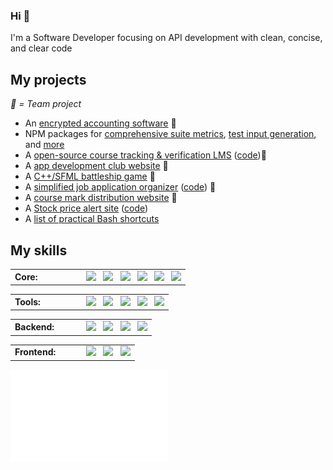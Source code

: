 ### Hi 👋

I'm a Software Developer focusing on API development with clean, concise, and clear code

## My projects
*🤝 = Team project*

<div>
    <ul>
        <li>An <a href="https://zerocrat.com/">encrypted accounting software</a> 🤝</li>
        <li>NPM packages for <a href="https://www.npmjs.com/package/suite-metrics">comprehensive suite metrics</a>, <a href="https://www.npmjs.com/package/test-inputs">test input generation</a>, and <a href="https://www.npmjs.com/~reidmoffat">more</a>
        <li>A <a href="https://www.open-lms.ca/">open-source course tracking & verification LMS</a> (<a href="https://github.com/oompas/open-lms">code</a>)🤝</li>
        <li>A <a href="https://www.qtma.ca/">app development club website</a> 🤝</li>
        <li>A <a href="https://github.com/reid-moffat/battleship">C++/SFML battleship game</a> 🤝</li>
        <li>A <a href="https://venatoapp.ca/">simplified job application organizer</a> (<a href="https://github.com/Olivia-Chen-Xu/Venato">code</a>) 🤝</li>
        <li>A <a href="https://qubirdhunter.com/">course mark distribution website</a> 🤝</li>
        <li>A <a href="https://reid-moffat.github.io/stock-alert/">Stock price alert site</a> (<a href="https://github.com/reid-moffat/stock-alert">code</a>)</li>
        <li>A <a href="https://github.com/reid-moffat/bash-shortcuts">list of practical Bash shortcuts</a></li>
    </ul>
</div>

## My skills

<table>
  <tr>
    <td width="100" valign="middle"><b>Core:</b></td>
    <td valign="middle">
      <img src="https://img.shields.io/badge/c%23-%23239120.svg?style=for-the-badge&logo=c-sharp&logoColor=white"/>
      &nbsp;
      <img src="https://img.shields.io/badge/java-%23ED8B00.svg?style=for-the-badge&logo=java&logoColor=white"/>
      &nbsp;
      <img src="https://img.shields.io/badge/typescript-%23007ACC.svg?style=for-the-badge&logo=typescript&logoColor=white"/>
      &nbsp;
      <img src="https://img.shields.io/badge/javascript-%23323330.svg?style=for-the-badge&logo=javascript&logoColor=%23F7DF1E"/>
      &nbsp;
      <img src="https://img.shields.io/badge/python-3670A0?style=for-the-badge&logo=python&logoColor=ffdd54"/>
      &nbsp;
      <img src="https://img.shields.io/badge/c++-%2300599C.svg?style=for-the-badge&logo=c%2B%2B&logoColor=white"/>
    </td>
  </tr>
</table>

<table>
  <tr>
    <td width="100" valign="middle"><b>Tools:</b></td>
    <td valign="middle">
      <img src="https://img.shields.io/badge/git-%23F05033.svg?style=for-the-badge&logo=git&logoColor=white"/>
      &nbsp;
      <img src="https://img.shields.io/badge/Claude-D97757?style=for-the-badge&logo=claude&logoColor=white"/>
      &nbsp;
      <img src="https://img.shields.io/badge/shell_script-%23121011.svg?style=for-the-badge&logo=gnu-bash&logoColor=white"/>
      &nbsp;
      <img src="https://img.shields.io/badge/github%20actions-%232671E5.svg?style=for-the-badge&logo=githubactions&logoColor=white"/>
      &nbsp;
      <img src="https://img.shields.io/badge/jira-%230A0FFF.svg?style=for-the-badge&logo=jira&logoColor=white"/>
    </td>
  </tr>
</table>

<table>
  <tr>
    <td width="100" valign="middle"><b>Backend:</b></td>
    <td valign="middle">
      <img src="https://shields.io/badge/supabase-black?logo=supabase&style=for-the-badge"/>
      &nbsp;
      <img src="https://img.shields.io/badge/firebase-%23039BE5.svg?style=for-the-badge&logo=firebase"/>
      &nbsp;
      <img src="https://img.shields.io/badge/Microsoft%20SQL%20Server-CC2927?style=for-the-badge&logo=microsoft%20sql%20server&logoColor=white"/>
      &nbsp;
      <img src="https://img.shields.io/badge/azure-%230072C6.svg?style=for-the-badge&logo=microsoftazure&logoColor=white"/>
    </td>
  </tr>
</table>

<table>
  <tr>
    <td width="100" valign="middle"><b>Frontend:</b></td>
    <td valign="middle">
      <img src="https://img.shields.io/badge/Next-black?style=for-the-badge&logo=next.js&logoColor=white"/>
      &nbsp;
      <img src="https://img.shields.io/badge/react-%2320232a.svg?style=for-the-badge&logo=react&logoColor=%2361DAFB"/>
      &nbsp;
      <img src="https://img.shields.io/badge/tailwindcss-%2338B2AC.svg?style=for-the-badge&logo=tailwind-css&logoColor=white"/>
    </td>
  </tr>
</table>

<img style="width: 50%" src="https://github.com/reid-moffat/fancy-github-stats/blob/master/generated/overview.svg">

<!-- <p align="center">
    <img align="centre" src="https://github-profile-trophy.vercel.app/?username=reid-moffat&theme=chalk&column=7&rank=SECRET,SSS,SS,S,AAA,AA,A,B,C">
</p> -->

